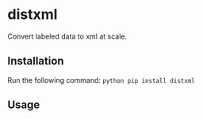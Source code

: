 # distxml
Convert labeled data to xml at scale.

## Installation

Run the following command:
`python pip install distxml`

## Usage
